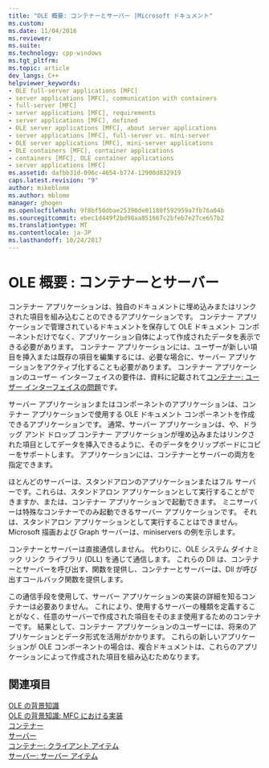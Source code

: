 ```yaml
---
title: "OLE 概要: コンテナーとサーバー |Microsoft ドキュメント"
ms.custom: 
ms.date: 11/04/2016
ms.reviewer: 
ms.suite: 
ms.technology: cpp-windows
ms.tgt_pltfrm: 
ms.topic: article
dev_langs: C++
helpviewer_keywords:
- OLE full-server applications [MFC]
- server applications [MFC], communication with containers
- full-server [MFC]
- server applications [MFC], requirements
- server applications [MFC], defined
- OLE server applications [MFC], about server applications
- server applications [MFC], full-server vs. mini-server
- OLE server applications [MFC], mini-server applications
- OLE containers [MFC], container applications
- containers [MFC], OLE container applications
- server applications [MFC]
ms.assetid: dafbb31d-096c-4654-b774-12900d832919
caps.latest.revision: "9"
author: mikeblome
ms.author: mblome
manager: ghogen
ms.openlocfilehash: 9f8bf50dbae25390de01180f592959a7fb76a04b
ms.sourcegitcommit: ebec1d449f2bd98aa851667c2bfeb7e27ce657b2
ms.translationtype: MT
ms.contentlocale: ja-JP
ms.lasthandoff: 10/24/2017
---
```

# <a name="ole-background-containers-and-servers"></a>OLE 概要 : コンテナーとサーバー
コンテナー アプリケーションは、独自のドキュメントに埋め込みまたはリンクされた項目を組み込むことのできるアプリケーションです。 コンテナー アプリケーションで管理されているドキュメントを保存して OLE ドキュメント コンポーネントだけでなく、アプリケーション自体によって作成されたデータを表示できる必要があります。 コンテナー アプリケーションには、ユーザーが新しい項目を挿入または既存の項目を編集するには、必要な場合に、サーバー アプリケーションをアクティブ化することも必要があります。 コンテナー アプリケーションのユーザー インターフェイスの要件は、資料に記載されて[コンテナー: ユーザー インターフェイスの問題](../mfc/containers-user-interface-issues.md)です。  
  
 サーバー アプリケーションまたはコンポーネントのアプリケーションは、コンテナー アプリケーションで使用する OLE ドキュメント コンポーネントを作成できるアプリケーションです。 通常、サーバー アプリケーションは、や、ドラッグ アンド ドロップ コンテナー アプリケーションが埋め込みまたはリンクされた項目としてデータを挿入できるように、そのデータをクリップボードにコピーをサポートします。 アプリケーションには、コンテナーとサーバーの両方を指定できます。  
  
 ほとんどのサーバーは、スタンドアロンのアプリケーションまたはフル サーバーです。これらは、スタンドアロン アプリケーションとして実行することができますか、または、コンテナー アプリケーションで起動できます。 ミニサーバーは特殊なコンテナーでのみ起動できるサーバー アプリケーションです。 それは、スタンドアロン アプリケーションとして実行することはできません。 Microsoft 描画および Graph サーバーは、miniservers の例を示します。  
  
 コンテナーとサーバーは直接通信しません。 代わりに、OLE システム ダイナミック リンク ライブラリ (DLL) を通じて通信します。 これらの Dll は、コンテナーとサーバーを呼び出す、関数を提供し、コンテナーとサーバーは、Dll が呼び出すコールバック関数を提供します。  
  
 この通信手段を使用して、サーバー アプリケーションの実装の詳細を知るコンテナーは必要ありません。 これにより、使用するサーバーの種類を定義することがなく、任意のサーバーで作成された項目をそのまま使用するためのコンテナーです。 結果として、コンテナー アプリケーションのユーザーには、将来のアプリケーションとデータ形式を活用がかかります。 これらの新しいアプリケーションが OLE コンポーネントの場合は、複合ドキュメントは、これらのアプリケーションによって作成された項目を組み込むためなります。  
  
## <a name="see-also"></a>関連項目  
 [OLE の背景知識](../mfc/ole-background.md)   
 [OLE の背景知識: MFC における実装](../mfc/ole-background-mfc-implementation.md)   
 [コンテナー](../mfc/containers.md)   
 [サーバー](../mfc/servers.md)   
 [コンテナー: クライアント アイテム](../mfc/containers-client-items.md)   
 [サーバー: サーバー アイテム](../mfc/servers-server-items.md)

